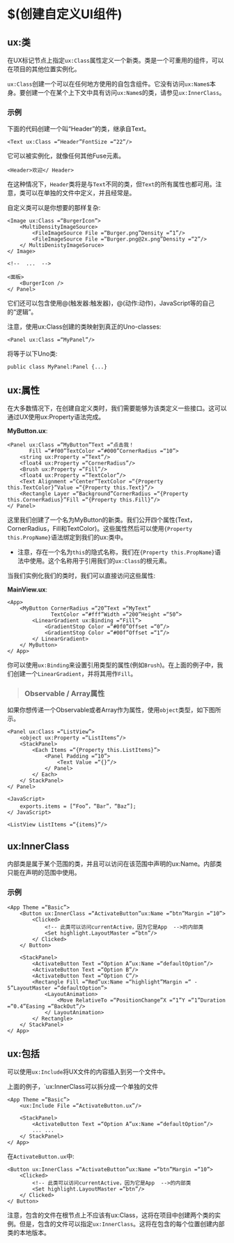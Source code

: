 # $(创建自定义UI组件)

## ux:类

在UX标记节点上指定`ux:Class`属性定义一个新类。类是一个可重用的组件，可以在项目的其他位置实例化。

`ux:Class`创建一个可以在任何地方使用的自包含组件。它没有访问`ux:Name`s本身。要创建一个在某个上下文中具有访问`ux:Name`s的类，请参见`ux:InnerClass`。

### 示例

下面的代码创建一个叫“Header”的类，继承自Text。

```
<Text ux:Class =“Header”FontSize =“22”/>
```

它可以被实例化，就像任何其他Fuse元素。

```
<Header>欢迎</ Header>
```

在这种情况下，`Header`类将是与`Text`不同的类，但`Text`的所有属性也都可用。注意，类可以在单独的文件中定义，并且经常是。

自定义类可以是你想要的那样复杂:

```
<Image ux:Class =“BurgerIcon”>
	<MultiDensityImageSource>
		<FileImageSource File =“Burger.png”Density =“1”/>
		<FileImageSource File =“Burger.png@2x.png”Density =“2”/>
	</ MultiDenistyImageSoruce>
</ Image>

<!--  ...  -->

<面板>
	<BurgerIcon />
</ Panel>
```

它们还可以包含使用@(触发器:触发器)，@(动作:动作)，JavaScript等的自己的“逻辑”。

注意，使用ux:Class创建的类映射到真正的Uno-classes:

```
<Panel ux:Class =“MyPanel”/>
```

将等于以下Uno类:

```
public class MyPanel:Panel {...}
```

## ux:属性

在大多数情况下，在创建自定义类时，我们需要能够为该类定义一些接口。这可以通过UX使用ux:Property语法完成。

__MyButton.ux__:

```
<Panel ux:Class =“MyButton”Text =“点击我！
	   Fill =“#f00”TextColor =“#000”CornerRadius =“10”>
	<string ux:Property =“Text”/>
	<float4 ux:Property =“CornerRadius”/>
	<Brush ux:Property =“Fill”/>
	<float4 ux:Property =“TextColor”/>
	<Text Alignment =“Center”TextColor =“{Property this.TextColor}”Value =“{Property this.Text}”/>
	<Rectangle Layer =“Background”CornerRadius =“{Property this.CornerRadius}”Fill =“{Property this.Fill}”/>
</ Panel>
```

这里我们创建了一个名为MyButton的新类。我们公开四个属性(Text，CornerRadius，Fill和TextColor)。这些属性然后可以使用`{Property this.PropName}`语法绑定到我们的ux:类中。

* 注意，存在一个名为`this`的隐式名称，我们在`{Property this.PropName}`语法中使用。这个名称用于引用我们的`ux:Class`的根元素。

当我们实例化我们的类时，我们可以直接访问这些属性:

__MainView.ux__:

```
<App>
	<MyButton CornerRadius =“20”Text =“MyText”
	          TextColor =“#fff”Width =“200”Height =“50”>
		<LinearGradient ux:Binding =“Fill”>
			<GradientStop Color =“#0f0”Offset =“0”/>
			<GradientStop Color =“#00f”Offset =“1”/>
	    </ LinearGradient>
	</ MyButton>
</ App>
```

你可以使用`ux:Binding`来设置引用类型的属性(例如`Brush`)。在上面的例子中，我们创建一个`LinearGradient`，并将其用作`Fill`。

> ### Observable / Array属性

如果你想传递一个Observable或者Array作为属性，使用`object`类型，如下图所示。

```
<Panel ux:Class =“ListView”>
	<object ux:Property =“ListItems”/>
	<StackPanel>
		<Each Items =“{Property this.ListItems}”>
			<Panel Padding =“10”>
				<Text Value =“{}”/>
			</ Panel>
		</ Each>
	</ StackPanel>
</ Panel>

<JavaScript>
	exports.items = [“Foo”，“Bar”，“Baz”];
</ JavaScript>

<ListView ListItems =“{items}”/>
```

## ux:InnerClass

内部类是属于某个范围的类，并且可以访问在该范围中声明的ux:Name。内部类只能在声明的范围中使用。

### 示例

	<App Theme =“Basic”>
		<Button ux:InnerClass =“ActivateButton”ux:Name =“btn”Margin =“10”>
			<Clicked>
				<!-- 此类可以访问currentActive，因为它是App  -->的内部类
				<Set highlight.LayoutMaster =“btn”/>
			</ Clicked>
		</ Button>

		<StackPanel>
			<ActivateButton Text =“Option A”ux:Name =“defaultOption”/>
			<ActivateButton Text =“Option B”/>
			<ActivateButton Text =“Option C”/>
			<Rectangle Fill =“Red”ux:Name =“highlight”Margin =“ -  5”LayoutMaster =“defaultOption”>
				<LayoutAnimation>
					<Move RelativeTo =“PositionChange”X =“1”Y =“1”Duration =“0.4”Easing =“BackOut”/>
				</ LayoutAnimation>
			</ Rectangle>
		</ StackPanel>
	</ App>


## ux:包括

可以使用`ux:Include`将UX文件的内容插入到另一个文件中。

上面的例子，`ux:InnerClass可以拆分成一个单独的文件


	<App Theme =“Basic”>
		<ux:Include File =“ActivateButton.ux”/>

		<StackPanel>
			<ActivateButton Text =“Option A”ux:Name =“defaultOption”/>
			... ...
		</ StackPanel>
	</ App>

在`ActivateButton.ux`中:

	<Button ux:InnerClass =“ActivateButton”ux:Name =“btn”Margin =“10”>
		<Clicked>
			<!-- 此类可以访问currentActive，因为它是App  -->的内部类
			<Set highlight.LayoutMaster =“btn”/>
		</ Clicked>
	</ Button>

注意，包含的文件在根节点上不应该有ux:Class，这将在项目中创建两个类的实例。但是，包含的文件可以指定`ux:InnerClass`。这将在包含的每个位置创建内部类的本地版本。
